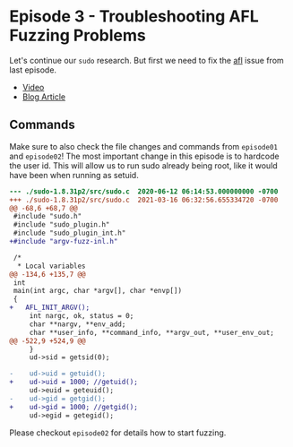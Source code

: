 # Episode 3 - Troubleshooting AFL Fuzzing Problems

Let's continue our `sudo` research. But first we need to fix the [afl](https://github.com/google/AFL) issue from last episode.

- [Video](https://www.youtube.com/watch?v=W2kZnmchJhI)
- [Blog Article](https://liveoverflow.com/troubleshooting-afl-fuzzing-problems/)

## Commands

Make sure to also check the file changes and commands from `episode01` and `episode02`!
The most important change in this episode is to hardcode the user id. This will allow us to run sudo already being root, like it would have been when running as setuid.

```diff
--- ./sudo-1.8.31p2/src/sudo.c	2020-06-12 06:14:53.000000000 -0700
+++ ./sudo-1.8.31p2/src/sudo.c	2021-03-16 06:32:56.655334720 -0700
@@ -68,6 +68,7 @@
 #include "sudo.h"
 #include "sudo_plugin.h"
 #include "sudo_plugin_int.h"
+#include "argv-fuzz-inl.h"

 /*
  * Local variables
@@ -134,6 +135,7 @@
 int
 main(int argc, char *argv[], char *envp[])
 {
+	AFL_INIT_ARGV();
     int nargc, ok, status = 0;
     char **nargv, **env_add;
     char **user_info, **command_info, **argv_out, **user_env_out;
@@ -522,9 +524,9 @@
     }
     ud->sid = getsid(0);

-    ud->uid = getuid();
+    ud->uid = 1000; //getuid();
     ud->euid = geteuid();
-    ud->gid = getgid();
+    ud->gid = 1000; //getgid();
     ud->egid = getegid();
```

Please checkout `episode02` for details how to start fuzzing.
